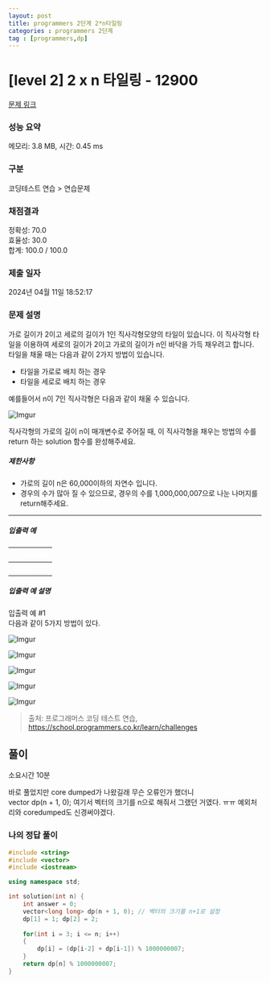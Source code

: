 ```yaml
---
layout: post
title: programmers 2단계 2*n타일링
categories : programmers 2단계
tag : [programmers,dp]
---
```


<style>
    table, th, td {
        color: white;
    }
</style>

# [level 2] 2 x n 타일링 - 12900 

[문제 링크](https://school.programmers.co.kr/learn/courses/30/lessons/12900) 

### 성능 요약

메모리: 3.8 MB, 시간: 0.45 ms

### 구분

코딩테스트 연습 > 연습문제

### 채점결과

정확성: 70.0<br/>효율성: 30.0<br/>합계: 100.0 / 100.0

### 제출 일자

2024년 04월 11일 18:52:17

### 문제 설명

<p data-sider-select-id="ab8bbc3d-1172-487f-b6a7-675d2d4fc787">가로 길이가 2이고 세로의 길이가 1인 직사각형모양의 타일이 있습니다. 이 직사각형 타일을 이용하여 세로의 길이가 2이고 가로의 길이가 n인 바닥을 가득 채우려고 합니다. 타일을 채울 때는 다음과 같이 2가지 방법이 있습니다.</p>

<ul>
<li>타일을 가로로 배치 하는 경우</li>
<li>타일을 세로로 배치 하는 경우</li>
</ul>

<p>예를들어서 n이 7인 직사각형은 다음과 같이 채울 수 있습니다.</p>

<p><img src="https://i.imgur.com/29ANX0f.png" title="" alt="Imgur"></p>

<p>직사각형의 가로의 길이 n이 매개변수로 주어질 때, 이 직사각형을 채우는 방법의 수를 return 하는 solution 함수를 완성해주세요.</p>

<h5>제한사항</h5>

<ul>
<li>가로의 길이 n은 60,000이하의 자연수 입니다.</li>
<li>경우의 수가 많아 질 수 있으므로, 경우의 수를 1,000,000,007으로 나눈 나머지를 return해주세요.</li>
</ul>

<hr>

<h5>입출력 예</h5>
<table class="table">
        <thead><tr>
<th>n</th>
<th>result</th>
</tr>
</thead>
        <tbody><tr>
<td>4</td>
<td>5</td>
</tr>
</tbody>
      </table>
<h5>입출력 예 설명</h5>

<p>입출력 예 #1<br>
다음과 같이 5가지 방법이 있다.</p>

<p><img src="https://i.imgur.com/keiKrD3.png" title="" alt="Imgur"></p>

<p data-sider-select-id="487a9551-6053-4d14-9dec-ba2245e9218d"><img src="https://i.imgur.com/O9GdTE0.png" title="" alt="Imgur"></p>

<p><img src="https://i.imgur.com/IZBmc6M.png" title="" alt="Imgur"></p>

<p><img src="https://i.imgur.com/29LWVzK.png" title="" alt="Imgur"></p>

<p><img src="https://i.imgur.com/z64JbNf.png" title="" alt="Imgur"></p>


> 출처: 프로그래머스 코딩 테스트 연습, https://school.programmers.co.kr/learn/challenges

## 풀이

소요시간 10분

바로 풀었지만 core dumped가 나왔길래 무슨 오류인가 했더니    
vector<long long> dp(n + 1, 0); 여기서 벡터의 크기를 n으로 해줘서 그랬던 거였다. ㅠㅠ 
예외처리와 coredumped도 신경써야겠다.

### 나의 정답 풀이

```c++
#include <string>
#include <vector>
#include <iostream>

using namespace std;

int solution(int n) {
    int answer = 0;
    vector<long long> dp(n + 1, 0); // 벡터의 크기를 n+1로 설정
    dp[1] = 1; dp[2] = 2;
    
    for(int i = 3; i <= n; i++) 
    {
        dp[i] = (dp[i-2] + dp[i-1]) % 1000000007;
    }
    return dp[n] % 1000000007;
}

```   

